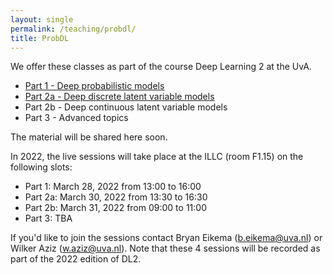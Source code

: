 ```yaml
---
layout: single
permalink: /teaching/probdl/
title: ProbDL
---
```


We offer these classes as part of the course Deep Learning 2 at the UvA.

* [Part 1 - Deep probabilistic models](/slides/DL2/probdl1.pdf) 
* [Part 2a - Deep discrete latent variable models](/slides/DL2/probdl2a.pdf)
* Part 2b - Deep continuous latent variable models
* Part 3 - Advanced topics

The material will be shared here soon. 

In 2022, the live sessions will take place at the ILLC (room F1.15) on the following slots:

* Part 1: March 28, 2022 from 13:00 to 16:00
* Part 2a: March 30, 2022 from 13:30 to 16:30
* Part 2b: March 31, 2022 from 09:00 to 11:00
* Part 3: TBA

If you'd like to join the sessions contact Bryan Eikema (b.eikema@uva.nl) or Wilker Aziz (w.aziz@uva.nl). Note that these 4 sessions will be recorded as part of the 2022 edition of DL2.

